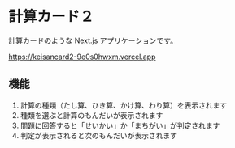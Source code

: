 # 計算カード２

計算カードのような Next.js アプリケーションです。

https://keisancard2-9e0s0hwxm.vercel.app

## 機能

1. 計算の種類（たし算、ひき算、かけ算、わり算）を表示されます
1. 種類を選ぶと計算のもんだいが表示されます
1. 問題に回答すると「せいかい」か「まちがい」が判定されます
1. 判定が表示されると次のもんだいが表示されます
